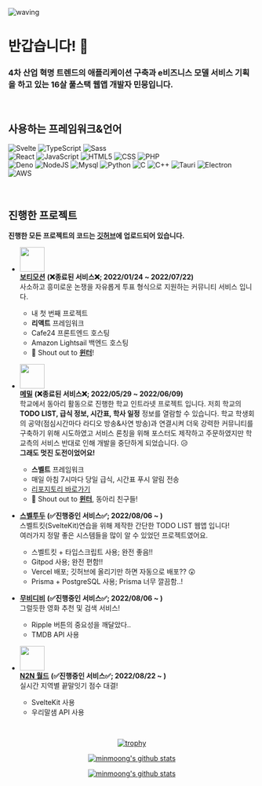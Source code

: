 ![waving](https://capsule-render.vercel.app/api?type=waving&height=250&text=MINMOONG&fontAlignY=40&color=gradient)

<!-- ## 펜티엄에 4기가 램, 그래도 할 건 다 하는 개발자! 🎉
![캡처](https://user-images.githubusercontent.com/62737839/183251007-b5174547-b049-4873-84c2-33dd7067a1c5.PNG)  
> ### 💻 **저의 메인 데스크탑 사양입니다.** 💻
> #### 펜티엄 CPU에 4GB짜리 램으로 시작한 코딩 인생! 이 파일에 전부 담아봤습니다.
> ###### _(그래도 언젠간 나도 맥북을..!)_

<br /> -->

# 반갑습니다! 👋
### 4차 산업 혁명 트렌드의 애플리케이션 구축과 e비즈니스 모델 서비스 기획을 하고 있는 16살 풀스택 웹앱 개발자 민뭉입니다.

<br />

## 사용하는 프레임워크&언어
![Svelte](https://img.shields.io/badge/Svelte-FF3E00?style=for-the-badge&logo=Svelte&logoColor=white)
![TypeScript](https://img.shields.io/badge/TypeScript-3178C6?style=for-the-badge&logo=TypeScript&logoColor=white)
![Sass](https://img.shields.io/badge/Sass-CC6699?style=for-the-badge&logo=Sass&logoColor=white)
<br />
![React](https://img.shields.io/badge/React-61DAFB?style=flat-square&logo=react&logoColor=white)
![JavaScript](https://img.shields.io/badge/JavaScript-ffb13b?style=flat-square&logo=javascript&logoColor=white)
![HTML5](https://img.shields.io/badge/HTML5-E34F26?style=flat-square&logo=HTML5&logoColor=white)
![CSS](https://img.shields.io/badge/css-1572B6?style=flat-square&logo=css3&logoColor=white)
![PHP](https://img.shields.io/badge/PHP-777BB4?style=flat-square&logo=PHP&logoColor=white)
<br />
![Deno](https://img.shields.io/badge/Deno-000000?style=flat-square&logo=Deno&logoColor=white)
![NodeJS](https://img.shields.io/badge/NodeJS-339933?style=flat-square&logo=Node.js&logoColor=white)
![Mysql](https://img.shields.io/badge/Mysql-E6B91E?style=flat-square&logo=MySql&logoColor=white)
![Python](https://img.shields.io/badge/Python-3766AB?style=flat-square&logo=Python&logoColor=white)
![C](https://img.shields.io/badge/C-A8B9CC?style=flat-square&logo=C&logoColor=white)
![C++](https://img.shields.io/badge/C++-00599C?style=flat-square&logo=C%2B%2B&logoColor=white)
![Tauri](https://img.shields.io/badge/Tauri-FFC131?style=flat-square&logo=Tauri&logoColor=white)
![Electron](https://img.shields.io/badge/Electron-47848F?style=flat-square&logo=Electron&logoColor=white)
![AWS](https://img.shields.io/badge/AWS-333664?style=flat-square&logo=amazon-aws&logoColor=white)

<br />

## 진행한 프로젝트
__진행한 모든 프로젝트의 코드는 [**깃허브**](https://github.com/minmoong?tab=repositories)에 업로드되어 있습니다.__
- <img src="https://user-images.githubusercontent.com/62737839/183255729-eb681dba-37b7-4801-b4e7-57d8bc3d90ce.png" width="50px" height="50px" /><br />
  [**보티모션**](https://votemotion.kr) **(❌종료된 서비스❌; 2022/01/24 ~ 2022/07/22)**  
  사소하고 흥미로운 논쟁을 자유롭게 투표 형식으로 지원하는 커뮤니티 서비스 입니다.
  * 내 첫 번째 프로젝트
  * **리액트** 프레임워크
  * Cafe24 프론트엔드 호스팅
  * Amazon Lightsail 백엔드 호스팅
  * 👑 Shout out to [**윈터**](https://github.com/Lone1y-Mw)!

- <img src="https://user-images.githubusercontent.com/62737839/183255648-89e790e4-3b99-4c3b-9063-b6f8feb3cf0d.png" width="50px" height="50px" /><br />
  [**메밀**](https://maemil.kr) **(❌종료된 서비스❌; 2022/05/29 ~ 2022/06/09)**  
  학교에서 동아리 활동으로 진행한 학교 인트라넷 프로젝트 입니다. 저희 학교의 **TODO LIST, 급식 정보, 시간표, 학사 일정** 정보를 열람할 수 있습니다. 학교 학생회의 공약(점심시간마다 라디오 방송&사연 방송)과 연결시켜 더욱 강력한 커뮤니티를 구축하기 위해 시도하였고 서비스 론칭을 위해 포스터도 제작하고 주문하였지만 학교측의 서비스 반대로 인해 개발을 중단하게 되었습니다. 😥  
  **그래도 멋진 도전이었어요!**
  * **스벨트** 프레임워크
  * 매일 아침 7시마다 당일 급식, 시간표 푸시 알림 전송
  * [리포지토리 바로가기](https://github.com/Lone1y-Mw/maemil-client)
  * 👑 Shout out to [**윈터**](https://github.com/Lone1y-Mw), 동아리 친구들!
- [**스벨투두**](https://todo-minmoong.vercel.app/) **(✅진행중인 서비스✅; 2022/08/06 ~ )**  
  스벨트킷(SvelteKit)연습을 위해 제작한 간단한 TODO LIST 웹앱 입니다!  
  여러가지 정말 좋은 시스템들을 많이 알 수 있었던 프로젝트였어요.
  * 스벨트킷 + 타입스크립트 사용; 완전 좋음!!
  * Gitpod 사용; 완전 편함!!
  * Vercel 배포; 깃허브에 올리기만 하면 자동으로 배포?? 😲
  * Prisma + PostgreSQL 사용; Prisma 너무 깔끔함..!
- [**무비디비**](https://moovidb-minmoong.vercel.app) **(✅진행중인 서비스✅; 2022/08/06 ~ )**  
  그럴듯한 영화 추천 및 검색 서비스!  
  * Ripple 버튼의 중요성을 깨달았다..
  * TMDB API 사용
- <img src="https://user-images.githubusercontent.com/62737839/185923505-b9393b09-0e94-42fa-9c38-5b75f121f4e9.png" width="50px" height="50px" /><br />
  [**N2N 월드**](https://end-to-end-world.vercel.app) **(✅진행중인 서비스✅; 2022/08/22 ~ )**  
  실시간 지역별 끝말잇기 점수 대결!
  * SvelteKit 사용
  * 우리말샘 API 사용

<br />

<!-- ## 코딩 스타일 👨‍💻
### 1. 괄호의 위치
#### 1.1 BSD 스타일
```typescript
if (a === 1)
{
   for (i = 0; i < 1000; i++)
   {
      if (b === 10)
      {
         함수();
      } else if(c === 10)
      {
         함수();
      }
   }
}
```

#### 1.2 K&R 스타일  
_(저는 K&R 스타일을 사용합니다!)_
```typescript
if (a === 1) {
   for (i = 0; i < 1000; i++) {
      if (b === 10) {
         함수();
      }
      else if (c === 10) {
         함수();
      }
   }
}
```

#### 1.3 GNU 스타일
```typescript
if (a === 1)
  {
     for (i = 0; i < 1000; i++)
       {
          if (b === 10)
            {
               함수();
            }
          else if(c === 10)
            {
               함수();
            }
       }
  }
```
### 2. 변수/함수 명칭 스타일
#### 2.1 카멜 케이스  
  예시: camelCase, getParsedData, parsedXMLElement  
  _(저는 이 케이스를 사용합니다..! 자바스크립트 계열 언어에서 보편적으로 사용됩니다.)_
#### 2.2 파스칼 케이스  
  예시: PascalCase, InterfaceUser, TypeData
#### 2.3 스네이크 케이스
  예시: snake_case, get_number, API_KEY

<br /> -->

<div align="center">
  
  [![trophy](https://github-profile-trophy.vercel.app/?username=minmoong&row=1)](https://github.com/ryo-ma/github-profile-trophy)
  
  [![minmoong's github stats](https://github-readme-stats.vercel.app/api?username=minmoong)](https://github.com/anuraghazra/github-readme-stats)
  
  [![minmoong's github stats](https://github-readme-stats.vercel.app/api/top-langs/?username=minmoong&show_icons=true&hide_border=true&title_color=004386&icon_color=004386&layout=compact)](https://github.com/minmoong)
  
</div>

<!-- <div align="center">
  
  **제 스타일이 마음에 드신다면 팔로우 부탁드려요 !**
  
</div> -->
